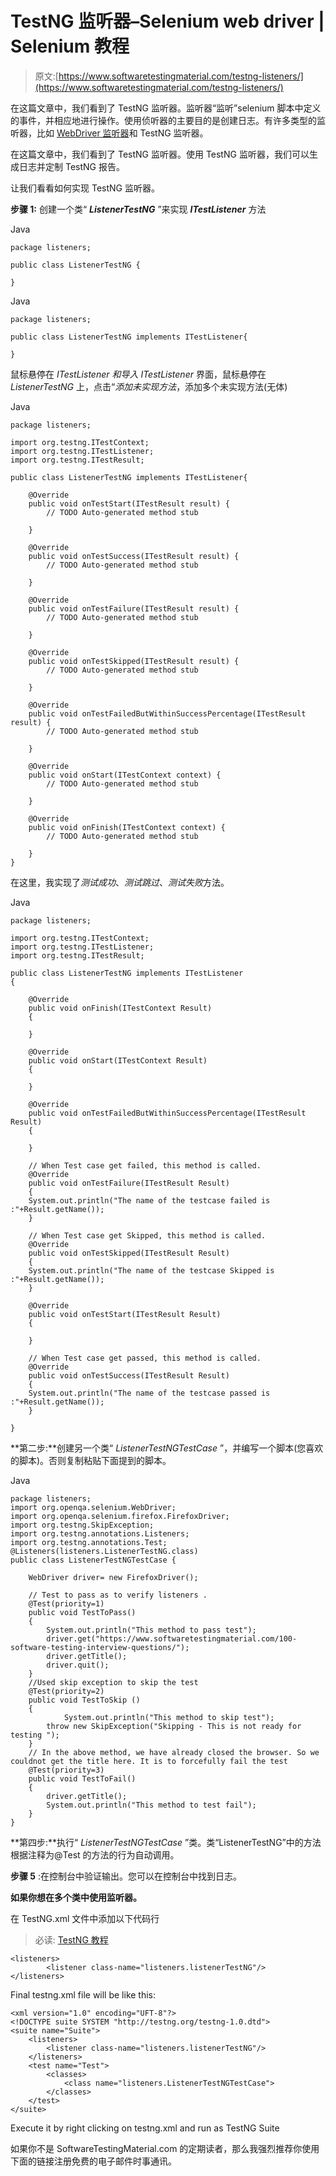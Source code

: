 # TestNG 监听器–Selenium web driver | Selenium 教程

> 原文:[https://www.softwaretestingmaterial.com/testng-listeners/](https://www.softwaretestingmaterial.com/testng-listeners/)

在这篇文章中，我们看到了 TestNG 监听器。监听器“监听”selenium 脚本中定义的事件，并相应地进行操作。使用侦听器的主要目的是创建日志。有许多类型的监听器，比如 [WebDriver 监听器](https://www.softwaretestingmaterial.com/webdriver-event-listeners/)和 TestNG 监听器。

在这篇文章中，我们看到了 TestNG 监听器。使用 TestNG 监听器，我们可以生成日志并定制 TestNG 报告。

让我们看看如何实现 TestNG 监听器。

**步骤 1:** 创建一个类“ ***ListenerTestNG*** ”来实现 ***ITestListener*** 方法

Java

```
package listeners;

public class ListenerTestNG {		

}
```

Java

```
package listeners; 

public class ListenerTestNG implements ITestListener{	

}
```

鼠标悬停在 *ITestListener 和导入 ITestListener* 界面，鼠标悬停在 *ListenerTestNG* 上，点击“*添加未实现方法*，添加多个未实现方法(无体)

Java

```
package listeners;

import org.testng.ITestContext;
import org.testng.ITestListener;
import org.testng.ITestResult;

public class ListenerTestNG	implements ITestListener{

	@Override
	public void onTestStart(ITestResult result) {
		// TODO Auto-generated method stub

	}

	@Override
	public void onTestSuccess(ITestResult result) {
		// TODO Auto-generated method stub

	}

	@Override
	public void onTestFailure(ITestResult result) {
		// TODO Auto-generated method stub

	}

	@Override
	public void onTestSkipped(ITestResult result) {
		// TODO Auto-generated method stub

	}

	@Override
	public void onTestFailedButWithinSuccessPercentage(ITestResult result) {
		// TODO Auto-generated method stub

	}

	@Override
	public void onStart(ITestContext context) {
		// TODO Auto-generated method stub

	}

	@Override
	public void onFinish(ITestContext context) {
		// TODO Auto-generated method stub

	}		
}
```

在这里，我实现了*测试成功*、*测试跳过*、*测试失败*方法。

Java

```
package listeners;

import org.testng.ITestContext;		
import org.testng.ITestListener;		
import org.testng.ITestResult;		

public class ListenerTestNG implements ITestListener						
{		

    @Override		
    public void onFinish(ITestContext Result) 					
    {		

    }		

    @Override		
    public void onStart(ITestContext Result)					
    {		

    }		

    @Override		
    public void onTestFailedButWithinSuccessPercentage(ITestResult Result)					
    {		

    }		

    // When Test case get failed, this method is called.		
    @Override		
    public void onTestFailure(ITestResult Result) 					
    {		
    System.out.println("The name of the testcase failed is :"+Result.getName());					
    }		

    // When Test case get Skipped, this method is called.		
    @Override		
    public void onTestSkipped(ITestResult Result)					
    {		
    System.out.println("The name of the testcase Skipped is :"+Result.getName());					
    }		

    @Override		
    public void onTestStart(ITestResult Result)					
    {		

    }		

    // When Test case get passed, this method is called.		
    @Override		
    public void onTestSuccess(ITestResult Result)					
    {		
    System.out.println("The name of the testcase passed is :"+Result.getName());					
    }		

}
```

**第二步:**创建另一个类“ *ListenerTestNGTestCase* ”，并编写一个脚本(您喜欢的脚本)。否则复制粘贴下面提到的脚本。

Java

```
package listeners;		
import org.openqa.selenium.WebDriver;		
import org.openqa.selenium.firefox.FirefoxDriver;		
import org.testng.SkipException;
import org.testng.annotations.Listeners;
import org.testng.annotations.Test;		
@Listeners(listeners.ListenerTestNG.class)
public class ListenerTestNGTestCase {

	WebDriver driver= new FirefoxDriver();					

	// Test to pass as to verify listeners .		
	@Test(priority=1)	
	public void TestToPass()				
	{	
	    System.out.println("This method to pass test");	
	    driver.get("https://www.softwaretestingmaterial.com/100-software-testing-interview-questions/");	
	    driver.getTitle();
	    driver.quit();
	}		
	//Used skip exception to skip the test
	@Test(priority=2)
	public void TestToSkip ()
	{
            System.out.println("This method to skip test");
	    throw new SkipException("Skipping - This is not ready for testing ");
	}
	// In the above method, we have already closed the browser. So we couldnot get the title here. It is to forcefully fail the test			
	@Test(priority=3)		
	public void TestToFail()				
	{		
	    driver.getTitle();
	    System.out.println("This method to test fail");				
	}
}
```

**第四步:**执行“ *ListenerTestNGTestCase* ”类。类“ListenerTestNG”中的方法根据注释为@Test 的方法的行为自动调用。

**步骤 5** :在控制台中验证输出。您可以在控制台中找到日志。

**如果你想在多个类中使用监听器。**

在 TestNG.xml 文件中添加以下代码行

> 必读: [TestNG 教程](https://www.softwaretestingmaterial.com/testng-tutorial/)

```
<listeners>
        <listener class-name="listeners.listenerTestNG"/>
</listeners>
```

Final testng.xml file will be like this:

```
<xml version="1.0" encoding="UFT-8"?>
<!DOCTYPE suite SYSTEM "http://testng.org/testng-1.0.dtd">
<suite name="Suite">
    <listeners>
        <listener class-name="listeners.listenerTestNG"/>
    </listeners>
    <test name="Test">
        <classes>
            <class name="listeners.ListenerTestNGTestCase">
        </classes>
    </test>
</suite>
```

Execute it by right clicking on testng.xml and run as TestNG Suite

如果你不是 SoftwareTestingMaterial.com 的定期读者，那么我强烈推荐你使用下面的链接注册免费的电子邮件时事通讯。